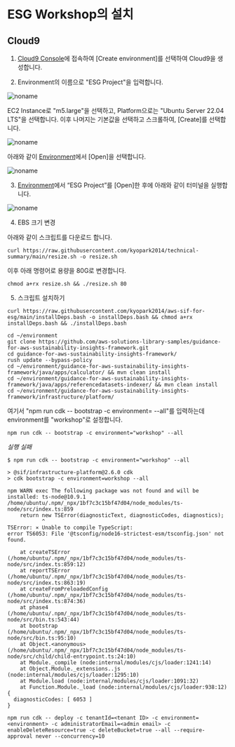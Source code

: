 # ESG Workshop의 설치

## Cloud9

1) [Cloud9 Console](https://ap-northeast-2.console.aws.amazon.com/cloud9control/home?region=ap-northeast-2#/product)에 접속하여 [Create environment]를 선택하여 Cloud9을 생성합니다.

2) Environment의 이름으로 "ESG Project"을 입력합니다.

![noname](https://github.com/kyopark2014/aws-sif-for-esg/assets/52392004/2c45d659-f5aa-40e0-8b60-70246c2d7a05)


EC2 Instance로 "m5.large"을 선택하고, Platform으로는 "Ubuntu Server 22.04 LTS"을 선택합니다. 이후 나머지는 기본값을 선택하고 스크롤하여, [Create]를 선택합니다.

![noname](https://github.com/kyopark2014/aws-sif-for-esg/assets/52392004/1f153467-7c1d-4b4d-ab3b-b5b0f9ff9900)



아래와 같이 [Environment](https://ap-northeast-2.console.aws.amazon.com/cloud9control/home?region=ap-northeast-2#/)에서 [Open]을 선택합니다. 

![noname](https://github.com/kyopark2014/esg-deployment/assets/52392004/44072964-52a6-4c12-a9d4-6a3019b96a90)

3) [Environment](https://ap-northeast-2.console.aws.amazon.com/cloud9control/home?region=ap-northeast-2#/)에서 “ESG Project”를 [Open]한 후에 아래와 같이 터미널을 실행합니다.

![noname](https://github.com/kyopark2014/aws-sif-for-esg/assets/52392004/8b084c96-584b-45c6-a1fb-a00af4f832c0)


4) EBS 크기 변경

아래와 같이 스크립트를 다운로드 합니다. 

```text
curl https://raw.githubusercontent.com/kyopark2014/technical-summary/main/resize.sh -o resize.sh
```

이후 아래 명령어로 용량을 80G로 변경합니다.
```text
chmod a+rx resize.sh && ./resize.sh 80
```

5) 스크립트 설치하기

```text
curl https://raw.githubusercontent.com/kyopark2014/aws-sif-for-esg/main/installDeps.bash -o installDeps.bash && chmod a+rx installDeps.bash && ./installDeps.bash
```

```text
cd ~/environment
git clone https://github.com/aws-solutions-library-samples/guidance-for-aws-sustainability-insights-framework.git
cd guidance-for-aws-sustainability-insights-framework/
rush update --bypass-policy
cd ~/environment/guidance-for-aws-sustainability-insights-framework/java/apps/calculator/ && mvn clean install
cd ~/environment/guidance-for-aws-sustainability-insights-framework/java/apps/referencedatasets-indexer/ && mvn clean install
cd ~/environment/guidance-for-aws-sustainability-insights-framework/infrastructure/platform/
```

여기서 "npm run cdk -- bootstrap -c environment=<environment> --all"를 입력하는데 environment를 "workshop"로 설정합니다.
```text
npm run cdk -- bootstrap -c environment="workshop" --all
```


*실행 실패*

```text
$ npm run cdk -- bootstrap -c environment="workshop" --all

> @sif/infrastructure-platform@2.6.0 cdk
> cdk bootstrap -c environment=workshop --all

npm WARN exec The following package was not found and will be installed: ts-node@10.9.1
/home/ubuntu/.npm/_npx/1bf7c3c15bf47d04/node_modules/ts-node/src/index.ts:859
    return new TSError(diagnosticText, diagnosticCodes, diagnostics);
           ^
TSError: ⨯ Unable to compile TypeScript:
error TS6053: File '@tsconfig/node16-strictest-esm/tsconfig.json' not found.

    at createTSError (/home/ubuntu/.npm/_npx/1bf7c3c15bf47d04/node_modules/ts-node/src/index.ts:859:12)
    at reportTSError (/home/ubuntu/.npm/_npx/1bf7c3c15bf47d04/node_modules/ts-node/src/index.ts:863:19)
    at createFromPreloadedConfig (/home/ubuntu/.npm/_npx/1bf7c3c15bf47d04/node_modules/ts-node/src/index.ts:874:36)
    at phase4 (/home/ubuntu/.npm/_npx/1bf7c3c15bf47d04/node_modules/ts-node/src/bin.ts:543:44)
    at bootstrap (/home/ubuntu/.npm/_npx/1bf7c3c15bf47d04/node_modules/ts-node/src/bin.ts:95:10)
    at Object.<anonymous> (/home/ubuntu/.npm/_npx/1bf7c3c15bf47d04/node_modules/ts-node/src/child/child-entrypoint.ts:24:10)
    at Module._compile (node:internal/modules/cjs/loader:1241:14)
    at Object.Module._extensions..js (node:internal/modules/cjs/loader:1295:10)
    at Module.load (node:internal/modules/cjs/loader:1091:32)
    at Function.Module._load (node:internal/modules/cjs/loader:938:12) {
  diagnosticCodes: [ 6053 ]
}
```

```text
npm run cdk -- deploy -c tenantId=<tenant ID> -c environment=<environment> -c administratorEmail=<admin email> -c enableDeleteResource=true -c deleteBucket=true --all --require-approval never --concurrency=10
```
```
